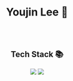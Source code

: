 <div align="center">
 <h1>Youjin Lee 👋</h1>
</a>&nbsp<br><br>
 <h2>Tech Stack 📚</h2>
 <img src="https://img.shields.io/badge/Python-3766AB?style=flat-square&logo=Python&logoColor=white"/>
 <img src="https://img.shields.io/badge/C-A8B9CC?style=flat-square&logo=C&logoColor=white"/>
</div>
